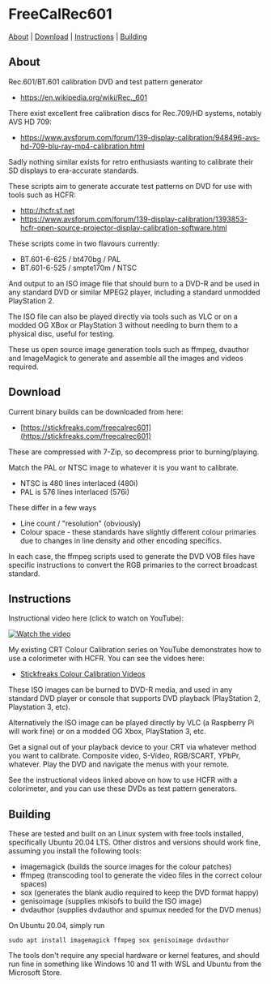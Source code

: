 # FreeCalRec601

[About](#about) | [Download](#download) | [Instructions](#instructions) | [Building](#building)

## About

Rec.601/BT.601 calibration DVD and test pattern generator
* https://en.wikipedia.org/wiki/Rec._601

There exist excellent free calibration discs for Rec.709/HD systems, notably AVS HD 709:
* https://www.avsforum.com/forum/139-display-calibration/948496-avs-hd-709-blu-ray-mp4-calibration.html

Sadly nothing similar exists for retro enthusiasts wanting to calibrate their SD displays to era-accurate standards.

These scripts aim to generate accurate test patterns on DVD for use with tools such as HCFR:
* http://hcfr.sf.net
* https://www.avsforum.com/forum/139-display-calibration/1393853-hcfr-open-source-projector-display-calibration-software.html

These scripts come in two flavours currently:
* BT.601-6-625 / bt470bg / PAL
* BT.601-6-525 / smpte170m / NTSC

And output to an ISO image file that should burn to a DVD-R and be used in any standard DVD or similar MPEG2 player, including a standard unmodded PlayStation 2. 

The ISO file can also be played directly via tools such as VLC or on a modded OG XBox or PlayStation 3 without needing to burn them to a physical disc, useful for testing. 

These us open source image generation tools such as ffmpeg, dvauthor and ImageMagick to generate and assemble all the images and videos required.

## Download

Current binary builds can be downloaded from here:
* [https://stickfreaks.com/freecalrec601](https://stickfreaks.com/freecalrec601)

These are compressed with 7-Zip, so decompress prior to burning/playing.

Match the PAL or NTSC image to whatever it is you want to calibrate.
* NTSC is 480 lines interlaced (480i)
* PAL is 576 lines interlaced (576i)

These differ in a few ways
* Line count / "resolution" (obviously)
* Colour space - these standards have slightly different colour primaries due to changes in line density and other encoding specifics.

In each case, the ffmpeg scripts used to generate the DVD VOB files have specific instructions to convert the RGB primaries to the correct broadcast standard. 

## Instructions

Instructional video here (click to watch on YouTube):

[![Watch the video](https://img.youtube.com/vi/G27RqZtcnj8/hqdefault.jpg)](https://youtu.be/G27RqZtcnj8)


My existing CRT Colour Calibration series on YouTube demonstrates how to use a colorimeter with HCFR.  You can see the vidoes here:
* [Stickfreaks Colour Calibration Videos](https://www.youtube.com/watch?v=3o3awkkAILI&list=PLyXPSTsxUZq5zgE_5ZHi2cdfE2--66DjZ)

These ISO images can be burned to DVD-R media, and used in any standard DVD player or console that supports DVD playback (PlayStation 2, Playstation 3, etc).

Alternatively the ISO image can be played directly by VLC (a Raspberry Pi will work fine) or on a modded OG Xbox, PlayStation 3, etc.

Get a signal out of your playback device to your CRT via whatever method you want to calibrate. Composite video, S-Video, RGB/SCART, YPbPr, whatever. Play the DVD and navigate the menus with your remote.

See the instructional videos linked above on how to use HCFR with a colorimeter, and you can use these DVDs as test pattern generators.

## Building

These are tested and built on an Linux system with free tools installed, specifically Ubuntu 20.04 LTS. Other distros and versions should work fine, assuming you install the following tools:
* imagemagick (builds the source images for the colour patches)
* ffmpeg (transcoding tool to generate the video files in the correct colour spaces)
* sox (generates the blank audio required to keep the DVD format happy)
* genisoimage (supplies mkisofs to build the ISO image)
* dvdauthor (supplies dvdauthor and spumux needed for the DVD menus)

On Ubuntu 20.04, simply run
```
sudo apt install imagemagick ffmpeg sox genisoimage dvdauthor 
```

The tools don't require any special hardware or kernel features, and should run fine in something like Windows 10 and 11 with WSL and Ubuntu from the Microsoft Store.
